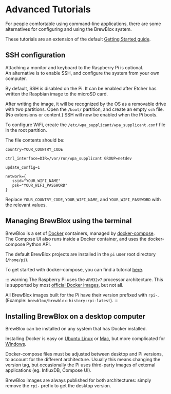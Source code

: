 # Advanced Tutorials

For people comfortable using command-line applications, there are some alternatives for configuring and using the BrewBlox system.

These tutorials are an extension of the default [Getting Started guide](./startup.md).

## SSH configuration

Attaching a monitor and keyboard to the Raspberry Pi is optional. </br>
An alternative is to enable SSH, and configure the system from your own computer.

By default, SSH is disabled on the Pi.
It can be enabled after Etcher has written the Raspbian image to the microSD card.

After writing the image, it will be recognized by the OS as a removable drive with two partitions. Open the `/boot/` partition, and create an empty `ssh` file. (No extensions or content.)
SSH will now be enabled when the Pi boots.

To configure WiFi, create the `/etc/wpa_supplicant/wpa_supplicant.conf` file in the root partition.

The file contents should be: 

```
country=YOUR_COUNTRY_CODE

ctrl_interface=DIR=/var/run/wpa_supplicant GROUP=netdev

update_config=1

network={
   ssid="YOUR_WIFI_NAME"
   psk="YOUR_WIFI_PASSWORD"
}
```

Replace `YOUR_COUNTRY_CODE`, `YOUR_WIFI_NAME`, and `YOUR_WIFI_PASSWORD` with the relevant values.

## Managing BrewBlox using the terminal

BrewBlox is a set of [Docker](https://docs.docker.com/) containers, managed by [docker-compose](https://docs.docker.com/compose/). </br>
The Compose UI also runs inside a Docker container, and uses the docker-compose Python API.

The default BrewBlox projects are installed in the `pi` user root directory (`/home/pi`).

To get started with docker-compose, you can find a tutorial [here](https://docs.docker.com/compose/gettingstarted/#step-3-define-services-in-a-compose-file).

::: warning 
The Raspberry Pi uses the `ARM32v7` processor architecture. This is supported by most [official Docker images](https://hub.docker.com/explore/), but not all.

All BrewBlox images built for the Pi have their version prefixed with `rpi-`. (Example: `brewblox/brewblox-history:rpi-latest`).
:::

## Installing BrewBlox on a desktop computer

BrewBlox can be installed on any system that has Docker installed.

Installing Docker is easy on [Ubuntu Linux](https://docs.docker.com/install/linux/docker-ce/ubuntu/) or [Mac](https://docs.docker.com/docker-for-mac/install/#install-and-run-docker-for-mac), but more complicated for [Windows](https://docs.docker.com/docker-for-windows/install/).

Docker-compose files must be adjusted between desktop and Pi versions, to account for the different architecture. Usually this means changing the version tag, but occasionally the Pi uses third-party images of external applications (eg. InfluxDB, Compose UI).

BrewBlox images are always published for both architectures: simply remove the `rpi-` prefix to get the desktop version.
